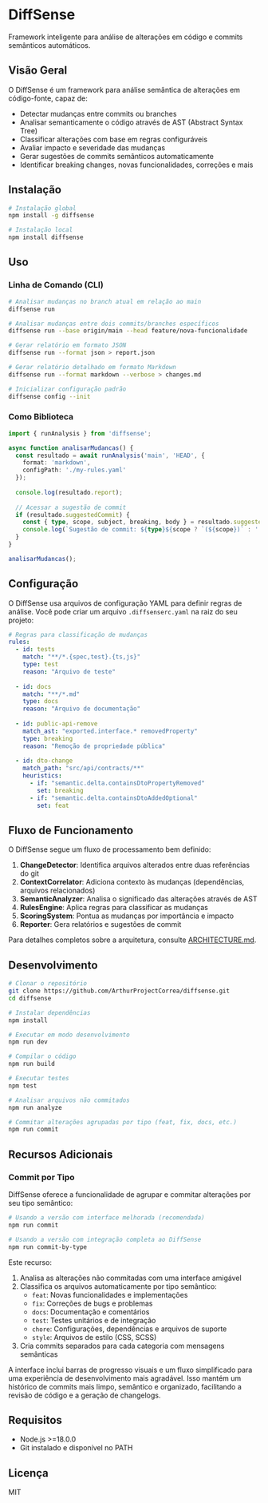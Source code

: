 # DiffSense

Framework inteligente para análise de alterações em código e commits semânticos automáticos.

## Visão Geral

O DiffSense é um framework para análise semântica de alterações em código-fonte, capaz de:

- Detectar mudanças entre commits ou branches
- Analisar semanticamente o código através de AST (Abstract Syntax Tree)
- Classificar alterações com base em regras configuráveis
- Avaliar impacto e severidade das mudanças
- Gerar sugestões de commits semânticos automaticamente
- Identificar breaking changes, novas funcionalidades, correções e mais

## Instalação

```bash
# Instalação global
npm install -g diffsense

# Instalação local
npm install diffsense
```

## Uso

### Linha de Comando (CLI)

```bash
# Analisar mudanças no branch atual em relação ao main
diffsense run

# Analisar mudanças entre dois commits/branches específicos
diffsense run --base origin/main --head feature/nova-funcionalidade

# Gerar relatório em formato JSON
diffsense run --format json > report.json

# Gerar relatório detalhado em formato Markdown
diffsense run --format markdown --verbose > changes.md

# Inicializar configuração padrão
diffsense config --init
```

### Como Biblioteca

```typescript
import { runAnalysis } from 'diffsense';

async function analisarMudancas() {
  const resultado = await runAnalysis('main', 'HEAD', {
    format: 'markdown',
    configPath: './my-rules.yaml'
  });
  
  console.log(resultado.report);
  
  // Acessar a sugestão de commit
  if (resultado.suggestedCommit) {
    const { type, scope, subject, breaking, body } = resultado.suggestedCommit;
    console.log(`Sugestão de commit: ${type}${scope ? `(${scope})` : ''}${breaking ? '!' : ''}: ${subject}`);
  }
}

analisarMudancas();
```

## Configuração

O DiffSense usa arquivos de configuração YAML para definir regras de análise. Você pode criar um arquivo `.diffsenserc.yaml` na raiz do seu projeto:

```yaml
# Regras para classificação de mudanças
rules:
  - id: tests
    match: "**/*.{spec,test}.{ts,js}"
    type: test
    reason: "Arquivo de teste"
    
  - id: docs
    match: "**/*.md"
    type: docs
    reason: "Arquivo de documentação"
    
  - id: public-api-remove
    match_ast: "exported.interface.* removedProperty"
    type: breaking
    reason: "Remoção de propriedade pública"
    
  - id: dto-change
    match_path: "src/api/contracts/**"
    heuristics:
      - if: "semantic.delta.containsDtoPropertyRemoved"
        set: breaking
      - if: "semantic.delta.containsDtoAddedOptional"
        set: feat
```

## Fluxo de Funcionamento

O DiffSense segue um fluxo de processamento bem definido:

1. **ChangeDetector**: Identifica arquivos alterados entre duas referências do git
2. **ContextCorrelator**: Adiciona contexto às mudanças (dependências, arquivos relacionados)
3. **SemanticAnalyzer**: Analisa o significado das alterações através de AST
4. **RulesEngine**: Aplica regras para classificar as mudanças
5. **ScoringSystem**: Pontua as mudanças por importância e impacto
6. **Reporter**: Gera relatórios e sugestões de commit

Para detalhes completos sobre a arquitetura, consulte [ARCHITECTURE.md](./ARCHITECTURE.md).

## Desenvolvimento

```bash
# Clonar o repositório
git clone https://github.com/ArthurProjectCorrea/diffsense.git
cd diffsense

# Instalar dependências
npm install

# Executar em modo desenvolvimento
npm run dev

# Compilar o código
npm run build

# Executar testes
npm test

# Analisar arquivos não commitados
npm run analyze

# Commitar alterações agrupadas por tipo (feat, fix, docs, etc.)
npm run commit
```

## Recursos Adicionais

### Commit por Tipo

DiffSense oferece a funcionalidade de agrupar e commitar alterações por seu tipo semântico:

```bash
# Usando a versão com interface melhorada (recomendada)
npm run commit

# Usando a versão com integração completa ao DiffSense
npm run commit-by-type
```

Este recurso:

1. Analisa as alterações não commitadas com uma interface amigável
2. Classifica os arquivos automaticamente por tipo semântico:
   - `feat`: Novas funcionalidades e implementações
   - `fix`: Correções de bugs e problemas
   - `docs`: Documentação e comentários
   - `test`: Testes unitários e de integração
   - `chore`: Configurações, dependências e arquivos de suporte
   - `style`: Arquivos de estilo (CSS, SCSS)
3. Cria commits separados para cada categoria com mensagens semânticas

A interface inclui barras de progresso visuais e um fluxo simplificado para uma experiência de desenvolvimento mais agradável. Isso mantém um histórico de commits mais limpo, semântico e organizado, facilitando a revisão de código e a geração de changelogs.

## Requisitos

- Node.js >=18.0.0
- Git instalado e disponível no PATH

## Licença

MIT
